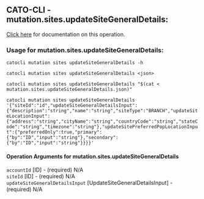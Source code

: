 
## CATO-CLI - mutation.sites.updateSiteGeneralDetails:
[Click here](https://api.catonetworks.com/documentation/#mutation-mutation.sites.updateSiteGeneralDetails) for documentation on this operation.

### Usage for mutation.sites.updateSiteGeneralDetails:

`catocli mutation sites updateSiteGeneralDetails -h`

`catocli mutation sites updateSiteGeneralDetails <json>`

`catocli mutation sites updateSiteGeneralDetails "$(cat < mutation.sites.updateSiteGeneralDetails.json)"`

`catocli mutation sites updateSiteGeneralDetails '{"siteId":"id","updateSiteGeneralDetailsInput":{"description":"string","name":"string","siteType":"BRANCH","updateSiteLocationInput":{"address":"string","cityName":"string","countryCode":"string","stateCode":"string","timezone":"string"},"updateSitePreferredPopLocationInput":{"preferredOnly":true,"primary":{"by":"ID","input":"string"},"secondary":{"by":"ID","input":"string"}}}}'`


#### Operation Arguments for mutation.sites.updateSiteGeneralDetails ####

`accountId` [ID] - (required) N/A    
`siteId` [ID] - (required) N/A    
`updateSiteGeneralDetailsInput` [UpdateSiteGeneralDetailsInput] - (required) N/A    
